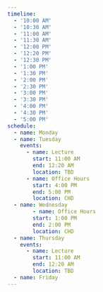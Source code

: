 ```yaml
---
timeline:
  - '10:00 AM'
  - '10:30 AM'
  - '11:00 AM'
  - '11:30 AM'
  - '12:00 PM'
  - '12:20 PM'
  - '12:30 PM'
  - '1:00 PM'
  - '1:30 PM'
  - '2:00 PM'
  - '2:30 PM'
  - '3:00 PM'
  - '3:30 PM'
  - '4:00 PM'
  - '4:30 PM'
  - '5:00 PM'
schedule:
  - name: Monday
  - name: Tuesday
    events:
      - name: Lecture
        start: 11:00 AM
        end: 12:20 AM
        location: TBD
      - name: Office Hours
        start: 4:00 PM
        end: 5:00 PM
        location: CHD
  - name: Wednesday
        - name: Office Hours
        start: 1:00 PM
        end: 2:00 PM
        location: CHD
  - name: Thursday
    events:
      - name: Lecture
        start: 11:00 AM
        end: 12:20 AM
        location: TBD
  - name: Friday
---
```

